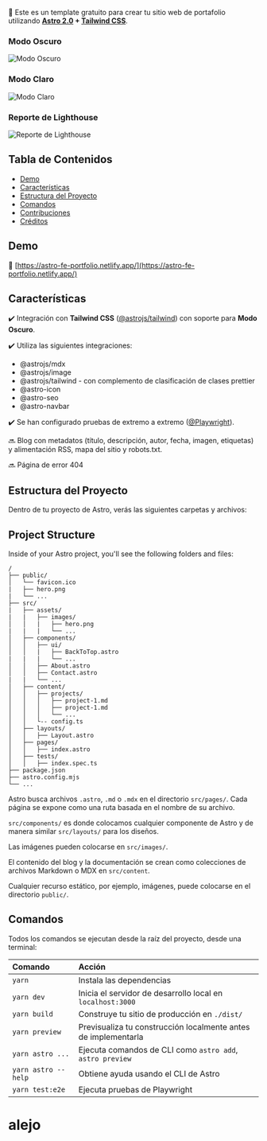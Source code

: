 💫 Este es un template gratuito para crear tu sitio web de portafolio utilizando **[Astro 2.0](https://astro.build/blog/astro-2/) + [Tailwind CSS](https://tailwindcss.com/)**.

### Modo Oscuro
![Modo Oscuro](https://github.com/veranikabarel/astro-portfolio/assets/48052206/240ab82d-8896-412e-8f52-5cf10d42b1db)
### Modo Claro
![Modo Claro](https://github.com/veranikabarel/astro-portfolio/assets/48052206/bfa88b30-6dcf-4d5f-bf28-efc3caa27d0f)
### Reporte de Lighthouse
![Reporte de Lighthouse](https://github.com/veranikabarel/astro-portfolio/assets/48052206/e7ad23a4-1a9b-477e-a13e-a321ce6bd3d6)

## Tabla de Contenidos

- [Demo](#demo)
- [Características](#características)
- [Estructura del Proyecto](#estructura-del-proyecto)
- [Comandos](#comandos)
- [Contribuciones](#contribuciones)
- [Créditos](#créditos)

## Demo

📌 [https://astro-fe-portfolio.netlify.app/](https://astro-fe-portfolio.netlify.app/)

## Características

✔️ Integración con **Tailwind CSS** ([@astrojs/tailwind](https://docs.astro.build/en/guides/integrations-guide/tailwind/)) con soporte para **Modo Oscuro**.

✔️ Utiliza las siguientes integraciones:

- @astrojs/mdx
- @astrojs/image
- @astrojs/tailwind - con complemento de clasificación de clases prettier
- @astro-icon
- @astro-seo
- @astro-navbar

✔️ Se han configurado pruebas de extremo a extremo ([@Playwright](https://github.com/microsoft/playwright)).

🔜 Blog con metadatos (título, descripción, autor, fecha, imagen, etiquetas) y alimentación RSS, mapa del sitio y robots.txt.

🔜 Página de error 404

## Estructura del Proyecto

Dentro de tu proyecto de Astro, verás las siguientes carpetas y archivos:


## Project Structure

Inside of your Astro project, you'll see the following folders and files:

```
/
├── public/
│   └── favicon.ico
|   ├── hero.png
|   └── ...
├── src/
|   ├── assets/
|   |   ├── images/
│   │   |   ├── hero.png
|   |   |   └── ...
│   ├── components/
│   │   ├── ui/
│   │   |   ├── BackToTop.astro
|   |   |   └── ...
│   │   ├── About.astro
│   │   ├── Contact.astro
|   |   └── ...
│   ├── content/
│   │   ├── projects/
│   │   │   ├── project-1.md
│   │   │   ├── project-1.md
│   │   │   └── ...
│   │   └-- config.ts
│   ├── layouts/
│   │   ├── Layout.astro
│   ├── pages/
│   │   ├── index.astro
│   ├── tests/
│   │   ├── index.spec.ts
├── package.json
├── astro.config.mjs
└── ...
```


Astro busca archivos `.astro`, `.md` o `.mdx` en el directorio `src/pages/`. Cada página se expone como una ruta basada en el nombre de su archivo.

`src/components/` es donde colocamos cualquier componente de Astro y de manera similar `src/layouts/` para los diseños.

Las imágenes pueden colocarse en `src/images/`.

El contenido del blog y la documentación se crean como colecciones de archivos Markdown o MDX en `src/content`.

Cualquier recurso estático, por ejemplo, imágenes, puede colocarse en el directorio `public/`.

## Comandos

Todos los comandos se ejecutan desde la raíz del proyecto, desde una terminal:

| Comando             | Acción                                             |
| :------------------ | :------------------------------------------------- |
| `yarn`              | Instala las dependencias                           |
| `yarn dev`          | Inicia el servidor de desarrollo local en `localhost:3000`|
| `yarn build`        | Construye tu sitio de producción en `./dist/`      |
| `yarn preview`      | Previsualiza tu construcción localmente antes de implementarla|
| `yarn astro ...`    | Ejecuta comandos de CLI como `astro add`, `astro preview`|
| `yarn astro --help` | Obtiene ayuda usando el CLI de Astro               |
| `yarn test:e2e`     | Ejecuta pruebas de Playwright                       |

# alejo
